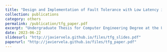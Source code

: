 ```yaml
---
title: "Design and Implementation of Fault Tolerance with Low Latency in Distributed Simulation"
collection: publications
category: others
permalink: /publication/tfg_paper.pdf
excerpt: "Undergraduate Thesis for Computer Engineering Degree at the University of Zaragoza. A distributed simulator for discrete event systems featuring an innovative fault tolerance model based on decoupled replication, achieving optimal performance in fault-free scenarios while ensuring robust recovery and scalability in the presence of faults."
date: 2023-06-22
slidesurl: "http://javiervela.github.io/files/tfg_slides.pdf"
paperurl: "http://javiervela.github.io/files/tfg_paper.pdf"
---
```

